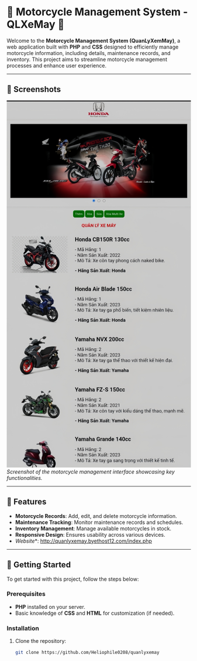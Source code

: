 # 🌟 Motorcycle Management System - QLXeMay 🌟

Welcome to the **Motorcycle Management System (QuanLyXemMay)**, a web application built with **PHP** and **CSS** designed to efficiently manage motorcycle information, including details, maintenance records, and inventory. This project aims to streamline motorcycle management processes and enhance user experience.

---

## 📸 Screenshots

![Motorcycle Management Preview](./Images/ai_repair_20241030184539439.jpeg)
*Screenshot of the motorcycle management interface showcasing key functionalities.*

---

## 🧩 Features

- **Motorcycle Records**: Add, edit, and delete motorcycle information.
- **Maintenance Tracking**: Monitor maintenance records and schedules.
- **Inventory Management**: Manage available motorcycles in stock.
- **Responsive Design**: Ensures usability across various devices.
- *Website**: http://quanlyxemay.byethost12.com/index.php
---

## 🚀 Getting Started

To get started with this project, follow the steps below:

### Prerequisites

- **PHP** installed on your server.
- Basic knowledge of **CSS** and **HTML** for customization (if needed).

### Installation

1. Clone the repository:
   ```bash
   git clone https://github.com/Heliophile0208/quanlyxemay
